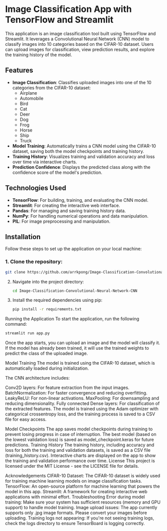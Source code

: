 # Image Classification App with TensorFlow and Streamlit

This application is an image classification tool built using TensorFlow and Streamlit. It leverages a Convolutional Neural Network (CNN) model to classify images into 10 categories based on the CIFAR-10 dataset. Users can upload images for classification, view prediction results, and explore the training history of the model.

## Features
- **Image Classification**: Classifies uploaded images into one of the 10 categories from the CIFAR-10 dataset: 
  - Airplane
  - Automobile
  - Bird
  - Cat
  - Deer
  - Dog
  - Frog
  - Horse
  - Ship
  - Truck
- **Model Training**: Automatically trains a CNN model using the CIFAR-10 dataset, saving both the model checkpoints and training history.
- **Training History**: Visualizes training and validation accuracy and loss over time via interactive charts.
- **Prediction Confidence**: Displays the predicted class along with the confidence score of the model's prediction.

## Technologies Used
- **TensorFlow**: For building, training, and evaluating the CNN model.
- **Streamlit**: For creating the interactive web interface.
- **Pandas**: For managing and saving training history data.
- **NumPy**: For handling numerical operations and data manipulation.
- **PIL**: For image preprocessing and manipulation.

## Installation

Follow these steps to set up the application on your local machine:

### 1. Clone the repository:
   ```bash
   git clone https://github.com/arrkpong/Image-Classification-Convolutional-Neural-Network-CNN.git
   ```
2. Navigate into the project directory:
   ```bash
   cd Image-Classification-Convolutional-Neural-Network-CNN
   ```
3. Install the required dependencies using pip:
   ```bash
   pip install -r requirements.txt
   ```
Running the Application
To start the application, run the following command:
   ```bash
   streamlit run app.py
   ```
Once the app starts, you can upload an image and the model will classify it. If the model has already been trained, it will use the trained weights to predict the class of the uploaded image.

Model Training
The model is trained using the CIFAR-10 dataset, which is automatically loaded during initialization.

The CNN architecture includes:

Conv2D layers: For feature extraction from the input images.
BatchNormalization: For faster convergence and reducing overfitting.
LeakyReLU: For non-linear activations.
MaxPooling: For downsampling and reducing dimensionality.
Fully connected Dense layers: For classification of the extracted features.
The model is trained using the Adam optimizer with categorical crossentropy loss, and the training process is saved to a CSV file for easy access.

Model Checkpoints
The app saves model checkpoints during training to prevent losing progress in case of interruption.
The best model (based on the lowest validation loss) is saved as model_checkpoint.keras for future predictions.
Training History
The training history, including accuracy and loss for both the training and validation datasets, is saved as a CSV file (training_history.csv).
Interactive charts are displayed on the app to show the training and validation performance over time.
License
This project is licensed under the MIT License - see the LICENSE file for details.

Acknowledgements
CIFAR-10 Dataset: The CIFAR-10 dataset is widely used for training machine learning models on image classification tasks.
TensorFlow: An open-source platform for machine learning that powers the model in this app.
Streamlit: A framework for creating interactive web applications with minimal effort.
Troubleshooting
Error during model training: Make sure your system has sufficient resources (memory and GPU support) to handle model training.
Image upload issues: The app currently supports only .jpg image formats. Please convert your images before uploading.
Training logs not appearing: If you're not seeing training logs, check the logs directory to ensure TensorBoard is logging correctly.
